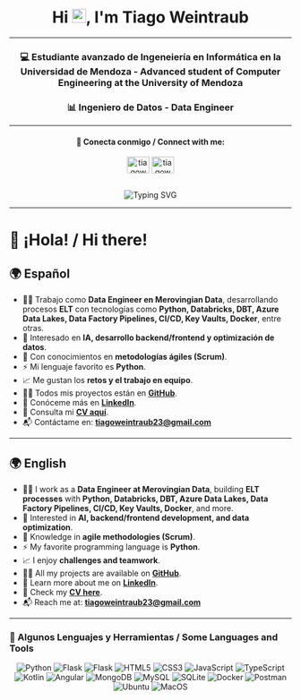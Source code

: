 
<h1 align="center"> Hi <img src="https://media.giphy.com/media/hvRJCLFzcasrR4ia7z/giphy.gif" width="25px">, I'm Tiago Weintraub</h1>

---


<h3 align="center">💻 Estudiante avanzado de Ingeneiería en Informática en la Universidad de Mendoza - Advanced student of Computer Engineering at the University of Mendoza</h3>

<h3 align="center">📊 Ingeniero de Datos - Data Engineer</h3>

---

<div align='center' style="margin-bottom: 30px;">
  <h4 align="center">📲 Conecta conmigo / Connect with me:</h4>
  <p align="center">
    <a href="https://linkedin.com/in/tiagoweintraub" target="blank"><img align="center" src="https://raw.githubusercontent.com/rahuldkjain/github-profile-readme-generator/master/src/images/icons/Social/linked-in-alt.svg" alt="tiagoweintraub" height="30" width="40" /></a>
    <a href="https://instagram.com/tiagoweintraub" target="blank"><img align="center" src="https://raw.githubusercontent.com/rahuldkjain/github-profile-readme-generator/master/src/images/icons/Social/instagram.svg" alt="tiagoweintraub" height="30" width="40" /></a>
  </p>
</div>

<p align="center">
  <img src="https://readme-typing-svg.demolab.com?font=Fira+Code&duration=4000&pause=970&color=35C8BF&background=19191900&center=true&vCenter=true&width=650&lines=Passionate+about+development+and+contiunuous+learning;Apasionado+por+el+desarrollo+y+el+aprendizaje+continuo;Driven+by+data+and+teamwork;Impulsado+por+datos+y+trabajo+en+equipo;Positive+and+proactive+mindset;Mentalidad+positiva+y+proactiva" alt="Typing SVG" />
</p>

---

# 👋 ¡Hola! / Hi there!

## 🌍 Español  

- 👨‍💻 Trabajo como **Data Engineer en Merovingian Data**, desarrollando procesos **ELT** con tecnologías como **Python, Databricks, DBT, Azure Data Lakes, Data Factory Pipelines, CI/CD, Key Vaults, Docker**, entre otras.  
- 📘 Interesado en **IA, desarrollo backend/frontend y optimización de datos**.  
- 🔋 Con conocimientos en **metodologías ágiles (Scrum)**.  
- ⚡ Mi lenguaje favorito es **Python**.  
- 📈 Me gustan los **retos y el trabajo en equipo**.  
- 👨‍💻 Todos mis proyectos están en **[GitHub](https://github.com/TiagoWeintraub)**.  
- 💬 Conóceme más en **[LinkedIn](https://www.linkedin.com/in/tiago-weintraub-971b77215/)**.  
- 📄 Consulta mi **[CV aquí](https://drive.google.com/file/d/1IgEknowsJE5k4zEOz0PEa9VesQRbteDp/view?usp=sharing)**.  
- 📬 Contáctame en: **tiagoweintraub23@gmail.com**  

---

## 🌍 English  

- 👨‍💻 I work as a **Data Engineer at Merovingian Data**, building **ELT processes** with **Python, Databricks, DBT, Azure Data Lakes, Data Factory Pipelines, CI/CD, Key Vaults, Docker**, and more.  
- 📘 Interested in **AI, backend/frontend development, and data optimization**.  
- 🔋 Knowledge in **agile methodologies (Scrum)**.  
- ⚡ My favorite programming language is **Python**.  
- 📈 I enjoy **challenges and teamwork**.  
- 👨‍💻 All my projects are available on **[GitHub](https://github.com/TiagoWeintraub)**.  
- 💬 Learn more about me on **[LinkedIn](https://www.linkedin.com/in/tiago-weintraub-971b77215/)**.  
- 📄 Check my **[CV here](https://drive.google.com/file/d/1IgEknowsJE5k4zEOz0PEa9VesQRbteDp/view?usp=sharing)**.  
- 📬 Reach me at: **tiagoweintraub23@gmail.com**  


---

### 🚀 Algunos Lenguajes y Herramientas / Some Languages and Tools
<div align="center">
  <p align="center">
  <img src="https://img.shields.io/badge/python-3670A0?style=for-the-badge&logo=python&logoColor=yellow" alt="Python">
  <img src="https://img.shields.io/badge/Flask-000000?style=for-the-badge&logo=flask&logoColor=white" alt="Flask">
  <img src="https://img.shields.io/badge/django-%23092E20.svg?style=for-the-badge&logo=django&logoColor=white" alt="Flask">
   <img src="https://img.shields.io/badge/HTML5-E34F26?style=for-the-badge&logo=html5&logoColor=white" alt="HTML5">
   <img src="https://img.shields.io/badge/CSS3-1572B6?style=for-the-badge&logo=css3&logoColor=white" alt="CSS3">
   <img src="https://img.shields.io/badge/JavaScript-F7DF1E?style=for-the-badge&logo=javascript&logoColor=black" alt="JavaScript">
   <img src="https://img.shields.io/badge/TypeScript-007ACC?style=for-the-badge&logo=typescript&logoColor=white" alt="TypeScript">
   <img src="https://img.shields.io/badge/kotlin-%237F52FF.svg?style=for-the-badge&logo=kotlin&logoColor=white" alt="Kotlin">
   <img src="https://img.shields.io/badge/Angular-DD0031?style=for-the-badge&logo=angular&logoColor=white" alt="Angular">
   <img src="https://img.shields.io/badge/MongoDB-47A248?style=for-the-badge&logo=mongodb&logoColor=white" alt="MongoDB">
   <img src="https://img.shields.io/badge/MySQL-4479A1?style=for-the-badge&logo=mysql&logoColor=white" alt="MySQL">
   <img src="https://img.shields.io/badge/SQLite-003B57?style=for-the-badge&logo=sqlite&logoColor=white" alt="SQLite">
   <img src="https://img.shields.io/badge/Docker-2496ED?style=for-the-badge&logo=docker&logoColor=white" alt="Docker">
   <img src="https://img.shields.io/badge/Postman-FF6C37?style=for-the-badge&logo=postman&logoColor=white" alt="Postman">
   <img src="https://img.shields.io/badge/Ubuntu-E95420?style=for-the-badge&logo=ubuntu&logoColor=white" alt="Ubuntu">
   <img src="https://img.shields.io/badge/mac%20os-000000?style=for-the-badge&logo=macos&logoColor=F0F0F0" alt="MacOS">
</p>
</div>
